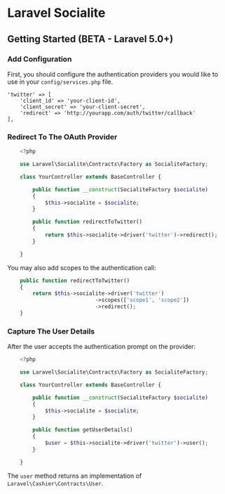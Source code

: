 # Laravel Socialite

## Getting Started (BETA - Laravel 5.0+)

### Add Configuration

First, you should configure the authentication providers you would like to use in your `config/services.php` file.

	'twitter' => [
		'client_id' => 'your-client-id',
		'client_secret' => 'your-client-secret',
		'redirect' => 'http://yourapp.com/auth/twitter/callback'
	],

### Redirect To The OAuth Provider

```php
	<?php

	use Laravel\Socialite\Contracts\Factory as SocialiteFactory;

	class YourController extends BaseController {

		public function __construct(SocialiteFactory $socialite)
		{
			$this->socialite = $socialite;
		}

		public function redirectToTwitter()
		{
			return $this->socialite->driver('twitter')->redirect();
		}

	}
```

You may also add scopes to the authentication call:

```php
	public function redirectToTwitter()
	{
		return $this->socialite->driver('twitter')
                            ->scopes(['scope1', 'scope2'])
                            ->redirect();
	}
```

### Capture The User Details

After the user accepts the authentication prompt on the provider:

```php
	<?php

	use Laravel\Socialite\Contracts\Factory as SocialiteFactory;

	class YourController extends BaseController {

		public function __construct(SocialiteFactory $socialite)
		{
			$this->socialite = $socialite;
		}

		public function getUserDetails()
		{
			$user = $this->socialite->driver('twitter')->user();
		}

	}
```

The `user` method returns an implementation of `Laravel\Cashier\Contracts\User`.
